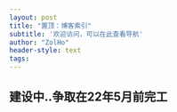 ```yaml
---
layout: post
title: "置顶：博客索引"
subtitle: '欢迎访问，可以在此查看导航'
author: "ZolHo"
header-style: text
tags:
---
```


## 建设中..争取在22年5月前完工
